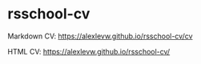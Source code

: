 # rsschool-cv
Markdown CV:
 https://alexlevw.github.io/rsschool-cv/cv

HTML CV:
 https://alexlevw.github.io/rsschool-cv/